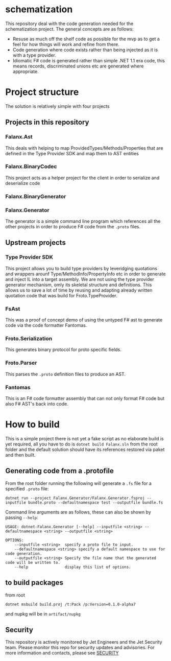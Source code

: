 # schematization

This repository deal with the code generation needed for the schematization project.  The general concepts are as follows:

*  Resuse as much off the shelf code as possible for the mvp as to get a feel for how things will work and refine from there.
*  Code generation where code exists rather than being injected as it is with a type provider.
*  Idiomatic F# code is generated rather than simple .NET 1.1 era code, this means records, discriminated unions etc are generated where appropriate.

# Project structure

The solution is relatively simple with four projects

## Projects in this repository

### Falanx.Ast
This deals with helping to map ProvidedTypes/Methods/Properties that are defined in the Type Provider SDK and map them to AST entities

### Falanx.BinaryCodec
This project acts as a helper project for the client in order to serialize and deserialize code

### Falanx.BinaryGenerator

### Falanx.Generator
The generator is a simple command line program which references all the other projects in order to produce F# code from the `.proto` files.

## Upstream projects

### Type Provider SDK
This project allows you to build type providers by leveridging quotations and wrappers arounf Type/MethodInfo/PropertyInfo etc in order to generate and inject IL into a target assembly.  We are not using the type provider generator mechanism, omly its skeletal structure and definitions.  This allows us to save a lot of time by reusing and adapting already written quotation code that was build for Froto.TypeProvider.

### FsAst
This was a proof of concept demo of using the untyped F# ast to generate code via the code formatter Fantomas.

### Froto.Serialization
This generates binary protocol for proto specific fields.

### Froto.Parser
This parses the `.proto` definition files to produce an AST.

### Fantomas
This is an F# code formatter assembly that can not only format F# code but also F# AST's back into code.


# How to build

This is a simple project there is not yet a fake script as no elaborate build is yet required, all you have to do is `dotnet build Falanx.sln` from the root folder and the default solution should have its references restored via paket and then built.

## Generating code from a .protofile

From the root folder running the following will generate a `.fs` file for a specified `.proto` file:

```
dotnet run --project Falanx.Generator/Falanx.Generator.fsproj --inputfile bundle.proto --defaultnamespace test --outputfile bundle.fs
```

Command line arguments are as follows, these can also be shown by passing `--help`:

```
USAGE: dotnet-Falanx.Generator [--help] --inputfile <string> --defaultnamespace <string> --outputfile <string>

OPTIONS:
    --inputfile <string>  specify a proto file to input.
    --defaultnamespace <string> specify a default namespace to use for code generation.
    --outputfile <string> Specify the file name that the generated code will be written to.
    --help                display this list of options.
```


## to build packages

from root

```
dotnet msbuild build.proj /t:Pack /p:Version=0.1.0-alpha7
```

and nupkg will be in `artifact/nupkg`  

## Security
This repository is actively monitored by Jet Engineers and the Jet Security team. Please monitor this repo for security updates and advisories. For more information and contacts, please see [SECURITY](security.md)



